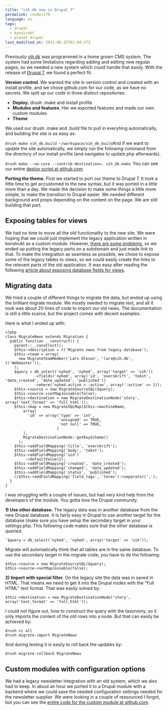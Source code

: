 ```yaml
---
title: "vih.dk now in Drupal 7"
permalink: /node/270
language: en
tags:
  - drupal
  - konstrukt
  - planet drupal
last_modified_at: 2011-06-25T01:04:37Z
---
```


Previously [vih.dk](http://vih.dk) was programmed in a home grown CMS system. The system had some limitations regarding adding and editing new regular pages, so we needed a new system which could handle that easily. With the release of [Drupal 7](http://drupal.org), we found a perfect fit.

**Version control**. We wanted the site in version control and created with an install profile, and we chose github.com for our code, as we have no secrets. We split up our code in three distinct repositories:

- **Deploy.** drush .make and install profile
- **Modules and features**. Her we exported features and made our own custom modules
- **Theme**

We used our drush .make and .build file to pull in everyhing automatically, and building the site is as easy as:

`drush make vih_dk.build ~/workspace/vih_dk_build`And if we want to update the site automatically, we simply run the following command from the directory of our install profile (and navigates to update.php afterwards).

`drush make --no-core --contrib-destination=. vih_dk.make `You can see our entire [deploy script at github.com](https://github.com/vih/vih.dk-deploy).

**Porting the theme**. First we started to port our theme to Drupal 7. It took a little time to get accustomed to the new syntax, but it was ported in a little more than a day. We made the decision to make some things a little more simple, to make the transition to Drupal easier. We needed different background and props depending on the content on the page. We are still building that part.

Exposing tables for views
-------------------------

We had no time to move all the old functionality to the new site. We were hoping that we could just implement the legacy application written in konstrukt as a custom module. However, [there are some problems](https://github.com/lsolesen/konstrukt-drupal/issues), so we ended up putting the legacy parts on a subdomain and just made link to that. To make the integration as seamless as possible, we chose to expose some of the legacy tables to views, so we could easily create the links to the relevant parts of the old application. It was easy after reading the following [article about exposing database fields for views](http://blog.menhir.be/2008/10/22/expose-database-fields-to-views-in-a-custom-drupal-module/).

Migrating data
--------------

We tried a couple of different things to migrate the data, but ended up using the brilliant migrate module. We mostly needed to migrate text, and all it took was about 20 lines of code to import our old news. The documentation is still a little scarce, but the project comes with decent examples.

Here is what I ended up with:

  
```
<?php
class MigrateNews extends Migration {
  public function __construct() {
    parent::__construct();
    $this->description = t('Migrate news from legacy database');
    $this->team = array(
      new MigrateTeamMember('Lars Olesen', 'lars@vih.dk', t('Webmaster')),
    );
    $query = db_select('nyhed', 'nyhed', array('target' => 'vih'))
             ->fields('nyhed', array('id', 'overskrift', 'tekst', 'date_created', 'date_updated', 'published'))
             ->where('nyhed.active = :active', array(':active' => 1));
    $this->source = new MigrateSourceSQL($query);
    $this->source->setMapJoinable(false);
    $this->destination = new MigrateDestinationNode('story', array('text_format' => 'full_html'));
    $this->map = new MigrateSQLMap($this->machineName,
        array(
          'id' => array('type' => 'int',
                        'unsigned' => TRUE,
                        'not null' => TRUE,
                       )
        ),
        MigrateDestinationNode::getKeySchema()
      );
    $this->addFieldMapping('title', 'overskrift');
    $this->addFieldMapping('body', 'tekst');
    $this->addFieldMapping('uid')
         ->defaultValue(1);
    $this->addFieldMapping('created', 'date_created');
    $this->addFieldMapping('changed', 'date_updated');
    $this->addFieldMapping('status', 'published');
    //$this->addFieldMapping('field_tags', 'terms')->separator(',');
  }
}
```

I was struggling with a couple of issues, but had very kind help from the developers of the module. You gotta love the Drupal community.

**1) Use other database.** The legacy data was in another database from the new Drupal database. It is fairly easy in Drupal to use another target for the database (make sure you have setup the secondary target in your settings.php. This following code makes sure that the other database is queried.

```
`$query = db_select('nyhed', 'nyhed', array('target' => 'vih'));
```

Migrate will automatically think that all tables are in the same database. To use the secondary target in the migrate code, you have to do the following:

```
$this->source = new MigrateSourceSQL($query);
$this->source->setMapJoinable(false);
```

**2) Import with special filter**. On the legacy site the data was in saved in HTML. That means we need to get it into the Drupal nodes with the "Full HTML" text format. That was easily solved by:

`$this->destination = new MigrateDestinationNode('story', array('text_format' => 'full_html'));`

I could not figure out, how to construct the query with the taxonomy, so it only imports the content of the old rows into a node. But that can easily be achieved by:

```
drush cc all
drush migrate-import MigrateNews
```
And during testing it is easily to roll back the updates by:

`drush migrate-rollback MigrateNews`

Custom modules with configuration options
-----------------------------------------

We had a legacy newsletter integration with an old system, which we also had to keep. In about an hour we ported it to a Drupal module with a backend where we could save the needed configuration settings needed for the newsletter supplier. We were looking in a couple of ressourced I forgot, but you can see the [entire code for the custom module at github.com](https://github.com/vih/vih.dk-features/tree/master/vih_newsletter).
